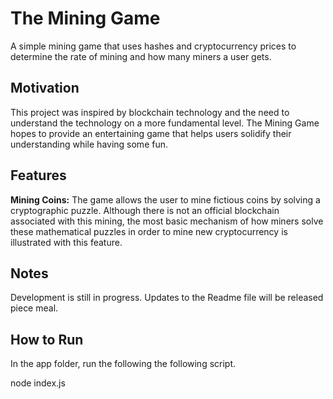 # The Mining Game
A simple mining game that uses hashes and cryptocurrency prices to determine the rate of mining and how many miners a user gets.

## Motivation 
This project was inspired by blockchain technology and the need to understand the technology on a more fundamental level. The Mining Game hopes to provide an entertaining game that helps users solidify their understanding while having some fun. 

## Features 

**Mining Coins:** The game allows the user to mine fictious coins by solving a cryptographic puzzle. Although there is not an official blockchain associated with this mining, the most basic mechanism of how miners solve these mathematical puzzles in order to mine new cryptocurrency is illustrated with this feature. 

## Notes 
Development is still in progress. Updates to the Readme file will be released piece meal. 

## How to Run

In the app folder, run the following the following script. 

node index.js 
